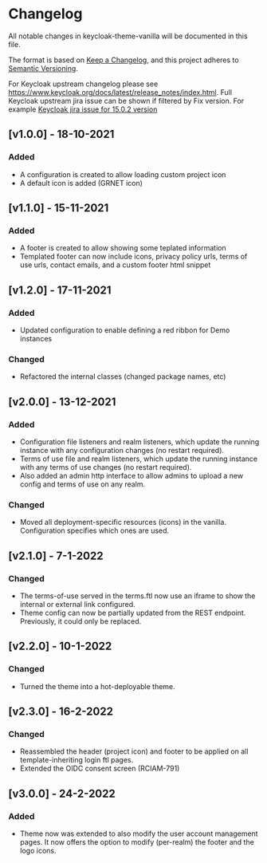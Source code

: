 # Changelog
All notable changes in keycloak-theme-vanilla will be documented in this file.

The format is based on [Keep a Changelog](https://keepachangelog.com/en/1.0.0/),
and this project adheres to [Semantic Versioning](https://semver.org/spec/v2.0.0.html).

For Keycloak upstream changelog please see https://www.keycloak.org/docs/latest/release_notes/index.html.
Full Keycloak upstream jira issue can be shown if filtered by Fix version. For example [Keycloak jira issue for 15.0.2 version](https://issues.redhat.com/browse/KEYCLOAK-19161?jql=project%20%3D%20keycloak%20and%20fixVersion%20%3D%2015.0.2)

## [v1.0.0] - 18-10-2021
### Added
- A configuration is created to allow loading custom project icon
- A default icon is added (GRNET icon)

## [v1.1.0] - 15-11-2021
### Added
- A footer is created to allow showing some teplated information
- Templated footer can now include icons, privacy policy urls, terms of use urls, contact emails, and a custom footer html snippet

## [v1.2.0] - 17-11-2021
### Added
- Updated configuration to enable defining a red ribbon for Demo instances 

### Changed
- Refactored the internal classes (changed package names, etc)

## [v2.0.0] - 13-12-2021
### Added
- Configuration file listeners and realm listeners, which update the running instance with any configuration changes (no restart required).
- Terms of use file and realm listeners, which update the running instance with any terms of use changes (no restart required).
- Also added an admin http interface to allow admins to upload a new config and terms of use on any realm.

### Changed
- Moved all deployment-specific resources (icons) in the vanilla. Configuration specifies which ones are used. 

## [v2.1.0] - 7-1-2022
### Changed
- The terms-of-use served in the terms.ftl now use an iframe to show the internal or external link configured.
- Theme config can now be partially updated from the REST endpoint. Previously, it could only be replaced.

## [v2.2.0] - 10-1-2022
### Changed
- Turned the theme into a hot-deployable theme.


## [v2.3.0] - 16-2-2022
### Changed
- Reassembled the header (project icon) and footer to be applied on all template-inheriting login ftl pages. 
- Extended the OIDC consent screen (RCIAM-791)

## [v3.0.0] - 24-2-2022
### Added
- Theme now was extended to also modify the user account management pages. It now offers the option to modify (per-realm) the footer and the logo icons.  
